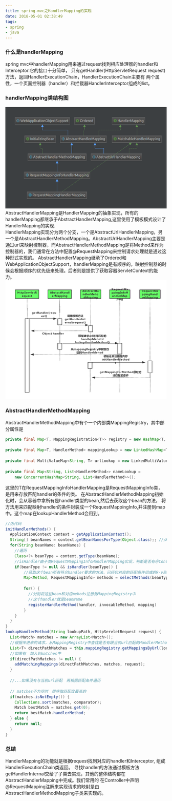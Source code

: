 ```yaml
---
title: spring-mvc之HandlerMapping的实现
date: 2018-05-01 02:38:49
tags:
- spring
- java
---
```

### 什么是handlerMapping
spring mvc中handlerMapping用来通过request找到相应处理器的handler和Interceptor.它的接口十分简单，
只有getHandler(HttpServletRequest request)方法，返回HandlerExecutionChain，HandlerExecutionChain主要有
两个属性，一个页面控制器（handler）和拦截器HandlerInterceptor组成的list。<!--more-->

### handlerMapping类结构图  
![HandlerMapping的子类的继承结构](/images/img4.png)
AbstractHandlerMapping是HandlerMapping的抽象实现，所有的handlerMapping都继承于AbstractHandlerMapping,这里使用了模板模式设计了HandlerMapping的实现.  
HandlerMapping实现分为两个分支，一个是AbstractUrlHandlerMapping，另一个是AbstractHandlerMethodMapping。AbstractUrlHandlerMapping主要是通过url来映射控制器，而AbstractHandlerMethodMapping是将Method来作为控制器的，我们通常在方法中配置@RequestMapping来控制请求处理就是通过这种形式实现的。
AbstractHandlerMapping继承了Ordered和WebApplicationObjectSupport，handlerMapping是有顺序的，映射控制器的时候会根据顺序的优先级来处理。后者则是提供了获取容器ServletContext的能力。
![获取handler调用逻辑时序图](/images/img5.png)

### AbstractHandlerMethodMapping
AbstractHandlerMethodMapping中有个一个内部类MappingRegistry，其中部分属性是
```java
private final Map<T, MappingRegistration<T>> registry = new HashMap<T, MappingRegistration<T>>();

private final Map<T, HandlerMethod> mappingLookup = new LinkedHashMap<T, HandlerMethod>();

private final MultiValueMap<String, T> urlLookup = new LinkedMultiValueMap<String, T>();

private final Map<String, List<HandlerMethod>> nameLookup =
    new ConcurrentHashMap<String, List<HandlerMethod>>();
```
这里的T在RequestMappingInfoHandlerMapping是RequestMappingInfo类，是用来存放匹配handler的条件的类。
在AbstractHandlerMethodMapping初始化时，会从容器中拿所有是handler类型的bean,然后去获取这个bean的方法，
将方法用来匹配映射handler的条件封装成一个RequestMappingInfo,并注册到map中。这个map在lookupHandlerMethod会用到。
```java
//伪代码
initHandlerMethods() {
  ApplicationContext context = getApplicationContext();
  String[] beanNames = context.getBeanNamesForType(Object.class);; //从容器中获取所有的bean
  for(String beanName: beanNames) {
    //遍历
    Class<?> beanType = context.getType(beanName);
    //isHandler由子类RequestMappingInfoHandlerMapping实现，判断是否有＠Controller和＠RequestMapping注解
    if(beanType != null && isHandler(beanType)) {
        //获取这个bean所有符合handler要求的方法，已经它对应的匹配条件组成的k-v形式的map
        Map<Method, RequestMappingInfo> methods = selectMethods(beanType);

        for() {
          //分别将这些bean和对应mehods注册到MappingRegistry中
          //这个handler就是beanName
          registerHandlerMethod(handler, invocableMethod, mapping)
        }
    }
  }
}
lookupHandlerMethod(String lookupPath, HttpServletRequest request) {
  List<Match> matches = new ArrayList<Match>();
  //根据传进来的请求，从MappingRegistry中查找是否有跟当前url匹配的HandlerMethod
  List<T> directPathMatches = this.mappingRegistry.getMappingsByUrl(lookupPath);
  //如果有　加入到matches中
  if(directPathMatches != null) {
    addMatchingMappings(directPathMatches, matches, request);
  }

  //...如果没有与当前url匹配　再根据匹配条件遍历

  // matches不为空时　排序取匹配度最高的
  if(matches.isNotEmpty()) {
    Collections.sort(matches, comparator);
    Match bestMatch = matches.get(0);
    return bestMatch.handlerMethod;
  } else {
    return null;
  }
}
```

### 总结
HandlerMapping的功能就是根据request找到对应的handler和Interceptor, 组成HandlerExecutionChain类返回。
寻找handler的方法通过模板方法getHandlerInternal交给了子类去实现，其他的整体结构都在AbstractHandlerMapping中完成。我们常用的
在Controller中声明@RequestMapping注解来实现请求的映射是由AbstractHandlerMethodMapping子类来实现的。
